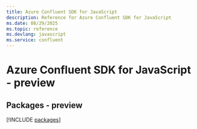 ```yaml
---
title: Azure Confluent SDK for JavaScript
description: Reference for Azure Confluent SDK for JavaScript
ms.date: 08/29/2025
ms.topic: reference
ms.devlang: javascript
ms.service: confluent
---
```

# Azure Confluent SDK for JavaScript - preview
## Packages - preview
[!INCLUDE [packages](confluent-index.md)]